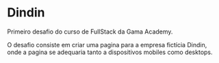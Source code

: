 # Dindin

Primeiro desafio do curso de FullStack da Gama Academy.

O desafio consiste em criar uma pagina para a empresa fictícia Dindin, onde a pagina se adequaria tanto a dispositivos mobiles como desktops.
